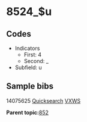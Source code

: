 # 8524\_$u

## Codes

-   Indicators
    -   First: 4
    -   Second: \_
-   Subfield: u

## Sample bibs

14075625 [Quicksearch](https://search.library.yale.edu/catalog/14075625) [VXWS](http://prodorbis.library.yale.edu:7014/vxws/GetHoldingsService?bibId=14075625)

**Parent topic:**[852](../../tags/852/852.md)

